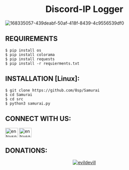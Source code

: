 <h1 align="center">Discord-IP Logger</h1>


![168335057-439deabf-50af-418f-8439-4c9556539df0](https://user-images.githubusercontent.com/88463490/169570424-08e18cc4-0439-4eba-917a-def04f77a214.png)

## REQUIREMENTS

```
$ pip install os
$ pip install colorama
$ pip install requests
$ pip install -r requierments.txt
```
## INSTALLATION [Linux]:
```
$ git clone https://github.com/8sp/Samurai
$ cd Samurai
$ cd src
$ python3 samurai.py
```
## CONNECT WITH US:

<a href="https://instagram.com/entrysquad" target="blank"><img align="center" src="https://raw.githubusercontent.com/rahuldkjain/github-profile-readme-generator/master/src/images/icons/Social/instagram.svg" alt="entrysquad" height="30" width="40" /></a>
<a href="https://t.me/overexcited" target="blank"><img align="center" src="https://upload.wikimedia.org/wikipedia/commons/8/82/Telegram_logo.svg" alt="entrysquad" height="30" width="40" /></a></a>
## DONATIONS:

<p align="center">
<a href="https://www.paypal.me/donate2null"><img title="evildevill" src="https://camo.githubusercontent.com/ae8af018f80649f3d379eb23dbf59acceaffa24e/68747470733a2f2f6c69626572617061792e636f6d2f6173736574732f776964676574732f646f6e6174652e737667"></a>
</p>


